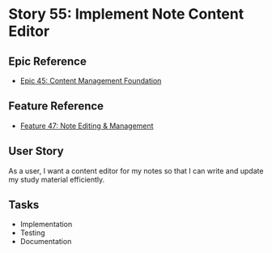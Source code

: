 # Story 55: Implement Note Content Editor

## Epic Reference
- [Epic 45: Content Management Foundation](../../1-epics/2-to-refine/45-epic-content_management_foundation.md)

## Feature Reference
- [Feature 47: Note Editing & Management](../../2-features/2-to-refine/47-feature-note_editing_and_management.md)

## User Story
As a user, I want a content editor for my notes so that I can write and update my study material efficiently.

## Tasks
- Implementation
- Testing
- Documentation 